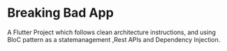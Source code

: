 # Breaking Bad App

A Flutter Project which follows clean architecture instructions,
and using BloC pattern as a statemanagement ,Rest APIs and Dependency Injection.

